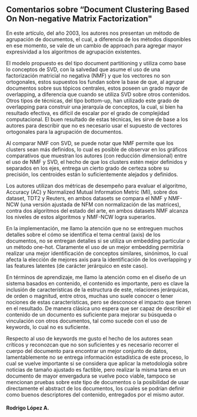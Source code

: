 <h2>Comentarios sobre “Document Clustering Based On Non-negative Matrix Factorization"</h2>
<p>En este artículo, del año 2003, los autores nos presentan un método de agrupación de documentos, el cual, a diferencia de los métodos disponibles en ese momento, se vale de un cambio de approach para agregar mayor expresividad a los algoritmos de agrupación existentes.</p> 
<p>El modelo propuesto es del tipo document partitioning y utiliza como base lo conceptos de SVD, con la salvedad que asume el uso de una factorización matricial no negativa (NMF) y que los vectores no son ortogonales, estos supuestos los fundan sobre la base de que, al agrupar documentos sobre sus tópicos centrales, estos poseen un grado mayor de overlapping, a diferencia que cuando se utiliza SVD sobre otros contenidos. Otros tipos de técnicas, del tipo bottom-up, han utilizado este grado de overlapping para construir una jerarquía de conceptos, la cual, si bien ha resultado efectiva, es difícil de escalar por el grado de complejidad computacional. El buen resultado de estas técnicas, les sirve de base a los autores para describir que no es necesario usar el supuesto de vectores ortogonales para la agrupación de documentos.</p>
<p>Al comparar NMF con SVD, se puede notar que NMF permite que los clusters sean más definidos, lo cual es posible de observar en los gráficos comparativos que muestran los autores (con reducción dimensional) entre el uso de NMF y SVD, el hecho de que los clusters estén mejor definidos y separados en los ejes, entrega un cierto grado de certeza sobre su precisión, los centroides están lo suficientemente alejados y definidos.</p>
<p>Los autores utilizan dos métricas de desempeño para evaluar el algoritmo, Accuracy (AC) y Normalized Mutual Information Metric (MI), sobre dos dataset, TDT2 y Reuters, en ambos datasets se compara el NMF y NMF-NCW (una versión ajustada de NFM con normalización de las matrices), contra dos algoritmos del estado del arte, en ambos datasets NMF alcanza los niveles de estos algoritmos y NMF-NCW logra superarlos.</p>
<p>En la implementación, me llamo la atención que no se entreguen muchos detalles sobre el cómo se identifica el tema central (axis) de los documentos, no se entregan detalles si se utiliza un embedding particular o un método one-hot. Claramente el uso de un mejor embedding permitiría realizar una mejor identificación de conceptos similares, sinónimos, lo cual afecta la elección de mejores axis para la identificación de los overlapping y las features latentes (de carácter jerárquico en este caso).</p>
<p>En términos de aprendizaje, me llamo la atención como en el diseño de un sistema basados en contenido, el contenido es importante, pero es clave la inclusión de características de la estructura de este, relaciones jerárquicas, de orden o magnitud, entre otros, muchas uno suele conocer o tener nociones de estas características, pero se desconoce el impacto que tienen en el resultado. De manera clásica uno espera que ser capaz de describir el contenido de un documento es suficiente para mejorar su búsqueda o vinculación con otros documentos, tal como sucede con el uso de keywords, lo cual no es suficiente.</p>
<p>Respecto al uso de keywords me gusto el hecho de los autores sean críticos y reconozcan que no son suficientes y es necesario recorrer el cuerpo del documento para encontrar un mejor conjunto de datos, lamentablemente no se entrega información estadística de este proceso, lo cual se vuelve importante si se considera que aplicar la metodología sobre noticias de tamaño ajustado es factible, pero realizar la misma tarea en un documento de mayor envergadura se vuelve poco viable, tampoco se mencionan pruebas sobre este tipo de documentos o la posibilidad de usar directamente el abstract de los documentos, los cuales se podrían definir como buenos descriptores del contenido, entregados por el mismo autor.</p>

<h4>Rodrigo López A.</h4>
